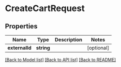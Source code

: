 # CreateCartRequest

## Properties
Name | Type | Description | Notes
------------ | ------------- | ------------- | -------------
**externalId** | **string** |  | [optional] 

[[Back to Model list]](../README.md#documentation-for-models) [[Back to API list]](../README.md#documentation-for-api-endpoints) [[Back to README]](../README.md)


